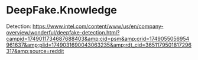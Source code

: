 # DeepFake.Knowledge
Detection: https://www.intel.com/content/www/us/en/company-overview/wonderful/deepfake-detection.html?campid=1749011734687688403&amp;cid=psm&amp;crid=1749055056954961637&amp;plid=1749031690043063235&amp;rdt_cid=3651179501817296317&amp;source=reddit
